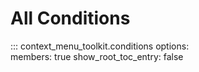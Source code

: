 # All Conditions

::: context_menu_toolkit.conditions
    options:    
      members: true
      show_root_toc_entry: false
